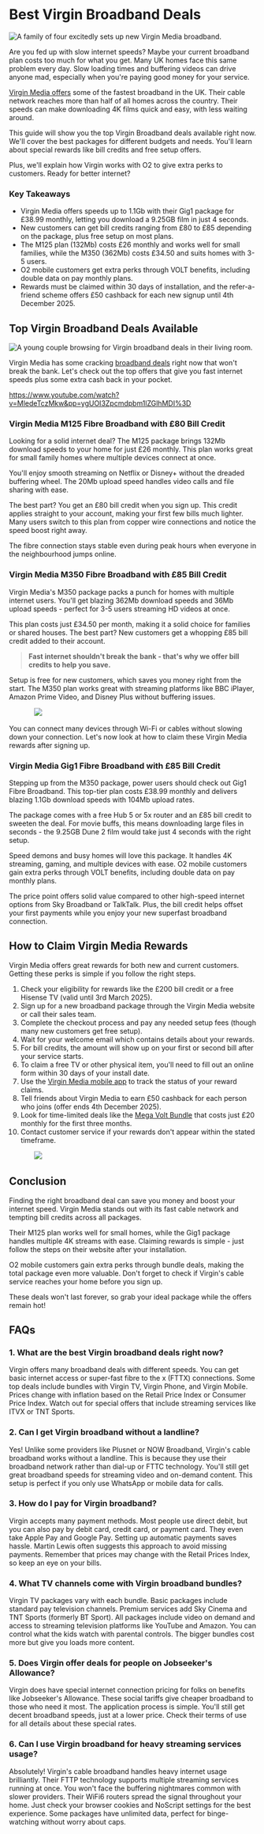 Best Virgin Broadband Deals
===========================

![A family of four excitedly sets up new Virgin Media broadband.](https://app.agilitywriter.ai/img/2025/02/27/introduction-358493754.jpg "A family of four excitedly sets up new Virgin Media broadband.")

Are you fed up with slow internet speeds? Maybe your current broadband plan costs too much for what you get. Many UK homes face this same problem every day. Slow loading times and buffering videos can drive anyone mad, especially when you're paying good money for your service.

[Virgin Media offers](https://comparebroadbandpackages.co.uk/guides/providers/virgin-broadband-offers-2025/) some of the fastest broadband in the UK. Their cable network reaches more than half of all homes across the country. Their speeds can make downloading 4K films quick and easy, with less waiting around.

This guide will show you the top Virgin Broadband deals available right now. We'll cover the best packages for different budgets and needs. You'll learn about special rewards like bill credits and free setup offers.

Plus, we'll explain how Virgin works with O2 to give extra perks to customers. Ready for better internet?

### Key Takeaways

*   Virgin Media offers speeds up to 1.1Gb with their Gig1 package for £38.99 monthly, letting you download a 9.25GB film in just 4 seconds.
*   New customers can get bill credits ranging from £80 to £85 depending on the package, plus free setup on most plans.
*   The M125 plan (132Mb) costs £26 monthly and works well for small families, while the M350 (362Mb) costs £34.50 and suits homes with 3-5 users.
*   O2 mobile customers get extra perks through VOLT benefits, including double data on pay monthly plans.
*   Rewards must be claimed within 30 days of installation, and the refer-a-friend scheme offers £50 cashback for each new signup until 4th December 2025.

Top Virgin Broadband Deals Available
------------------------------------

![A young couple browsing for Virgin broadband deals in their living room.](https://app.agilitywriter.ai/img/2025/02/27/top-virgin-broadband-deals-available-358493432.jpg "A young couple browsing for Virgin broadband deals in their living room.")

Virgin Media has some cracking [broadband deals](https://comparebroadbandpackages.co.uk/) right now that won't break the bank. Let's check out the top offers that give you fast internet speeds plus some extra cash back in your pocket.

https://www.youtube.com/watch?v=MledeTczMkw&pp=ygUOI3Zpcmdpbm1lZGlhMDI%3D

### Virgin Media M125 Fibre Broadband with £80 Bill Credit

Looking for a solid internet deal? The M125 package brings 132Mb download speeds to your home for just £26 monthly. This plan works great for small family homes where multiple devices connect at once.

You'll enjoy smooth streaming on Netflix or Disney+ without the dreaded buffering wheel. The 20Mb upload speed handles video calls and file sharing with ease.

The best part? You get an £80 bill credit when you sign up. This credit applies straight to your account, making your first few bills much lighter. Many users switch to this plan from copper wire connections and notice the speed boost right away.

The fibre connection stays stable even during peak hours when everyone in the neighbourhood jumps online.

### Virgin Media M350 Fibre Broadband with £85 Bill Credit

Virgin Media's M350 package packs a punch for homes with multiple internet users. You'll get blazing 362Mb download speeds and 36Mb upload speeds - perfect for 3-5 users streaming HD videos at once.

This plan costs just £34.50 per month, making it a solid choice for families or shared houses. The best part? New customers get a whopping £85 bill credit added to their account.

> **Fast internet shouldn't break the bank - that's why we offer bill credits to help you save.**

Setup is free for new customers, which saves you money right from the start. The M350 plan works great with streaming platforms like BBC iPlayer, Amazon Prime Video, and Disney Plus without buffering issues.

             [![](https://comparebroadbandpackages.co.uk/guides/wp-content/uploads/2023/09/728x282-border.png.pagespeed.ce.nmcpErKxf3.png)](https://comparebroadbandpackages.co.uk/)

You can connect many devices through Wi-Fi or cables without slowing down your connection. Let's now look at how to claim these Virgin Media rewards after signing up.

### Virgin Media Gig1 Fibre Broadband with £85 Bill Credit

Stepping up from the M350 package, power users should check out Gig1 Fibre Broadband. This top-tier plan costs £38.99 monthly and delivers blazing 1.1Gb download speeds with 104Mb upload rates.

The package comes with a free Hub 5 or 5x router and an £85 bill credit to sweeten the deal. For movie buffs, this means downloading large files in seconds - the 9.25GB Dune 2 film would take just 4 seconds with the right setup.

Speed demons and busy homes will love this package. It handles 4K streaming, gaming, and multiple devices with ease. O2 mobile customers gain extra perks through VOLT benefits, including double data on pay monthly plans.

The price point offers solid value compared to other high-speed internet options from Sky Broadband or TalkTalk. Plus, the bill credit helps offset your first payments while you enjoy your new superfast broadband connection.

How to Claim Virgin Media Rewards
---------------------------------

Virgin Media offers great rewards for both new and current customers. Getting these perks is simple if you follow the right steps.

1.  Check your eligibility for rewards like the £200 bill credit or a free Hisense TV (valid until 3rd March 2025).
2.  Sign up for a new broadband package through the Virgin Media website or call their sales team.
3.  Complete the checkout process and pay any needed setup fees (though many new customers get free setup).
4.  Wait for your welcome email which contains details about your rewards.
5.  For bill credits, the amount will show up on your first or second bill after your service starts.
6.  To claim a free TV or other physical item, you'll need to fill out an online form within 30 days of your install date.
7.  Use the [Virgin Media mobile app](https://comparebroadbandpackages.co.uk/guides/qanda/space/virgin-media/home) to track the status of your reward claims.
8.  Tell friends about Virgin Media to earn £50 cashback for each person who joins (offer ends 4th December 2025).
9.  Look for time-limited deals like the [Mega Volt Bundle](https://comparebroadbandpackages.co.uk/guides/providers/virgin-broadband-offers-2025/) that costs just £20 monthly for the first three months.
10.  Contact customer service if your rewards don't appear within the stated timeframe.

             [![](https://comparebroadbandpackages.co.uk/guides/wp-content/uploads/2023/09/728x282-border.png.pagespeed.ce.nmcpErKxf3.png)](https://comparebroadbandpackages.co.uk/)

Conclusion
----------

Finding the right broadband deal can save you money and boost your internet speed. Virgin Media stands out with its fast cable network and tempting bill credits across all packages.

Their M125 plan works well for small homes, while the Gig1 package handles multiple 4K streams with ease. Claiming rewards is simple - just follow the steps on their website after your installation.

O2 mobile customers gain extra perks through bundle deals, making the total package even more valuable. Don't forget to check if Virgin's cable service reaches your home before you sign up.

These deals won't last forever, so grab your ideal package while the offers remain hot!

FAQs
----

### 1\. What are the best Virgin broadband deals right now?

Virgin offers many broadband deals with different speeds. You can get basic internet access or super-fast fibre to the x (FTTX) connections. Some top deals include bundles with Virgin TV, Virgin Phone, and Virgin Mobile. Prices change with inflation based on the Retail Price Index or Consumer Price Index. Watch out for special offers that include streaming services like ITVX or TNT Sports.

### 2\. Can I get Virgin broadband without a landline?

Yes! Unlike some providers like Plusnet or NOW Broadband, Virgin's cable broadband works without a landline. This is because they use their broadband network rather than dial-up or FTTC technology. You'll still get great broadband speeds for streaming video and on-demand content. This setup is perfect if you only use WhatsApp or mobile data for calls.

### 3\. How do I pay for Virgin broadband?

Virgin accepts many payment methods. Most people use direct debit, but you can also pay by debit card, credit card, or payment card. They even take Apple Pay and Google Pay. Setting up automatic payments saves hassle. Martin Lewis often suggests this approach to avoid missing payments. Remember that prices may change with the Retail Prices Index, so keep an eye on your bills.

### 4\. What TV channels come with Virgin broadband bundles?

Virgin TV packages vary with each bundle. Basic packages include standard pay television channels. Premium services add Sky Cinema and TNT Sports (formerly BT Sport). All packages include video on demand and access to streaming television platforms like YouTube and Amazon. You can control what the kids watch with parental controls. The bigger bundles cost more but give you loads more content.

### 5\. Does Virgin offer deals for people on Jobseeker's Allowance?

Virgin does have special internet connection pricing for folks on benefits like Jobseeker's Allowance. These social tariffs give cheaper broadband to those who need it most. The application process is simple. You'll still get decent broadband speeds, just at a lower price. Check their terms of use for all details about these special rates.

### 6\. Can I use Virgin broadband for heavy streaming services usage?

Absolutely! Virgin's cable broadband handles heavy internet usage brilliantly. Their FTTP technology supports multiple streaming services running at once. You won't face the buffering nightmares common with slower providers. Their WiFi6 routers spread the signal throughout your home. Just check your browser cookies and NoScript settings for the best experience. Some packages have unlimited data, perfect for binge-watching without worry about caps.
